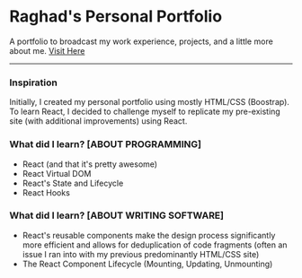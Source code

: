 # Raghad's Personal Portfolio
A portfolio to broadcast my work experience, projects, and a little more about me. [Visit Here](https://raghadasfour.com/)

---
### Inspiration
Initially, I created my personal portfolio using mostly HTML/CSS (Boostrap). To learn React, I decided to challenge myself to replicate my pre-existing site (with additional improvements) using React.
### What did I learn? [ABOUT PROGRAMMING]
- React (and that it's pretty awesome)
- React Virtual DOM
- React's State and Lifecycle
- React Hooks
### What did I learn? [ABOUT WRITING SOFTWARE]
- React's reusable components make the design process significantly more efficient and allows for deduplication of code fragments (often an issue I ran into with my previous predominantly HTML/CSS site)
- The React Component Lifecycle (Mounting, Updating, Unmounting)
